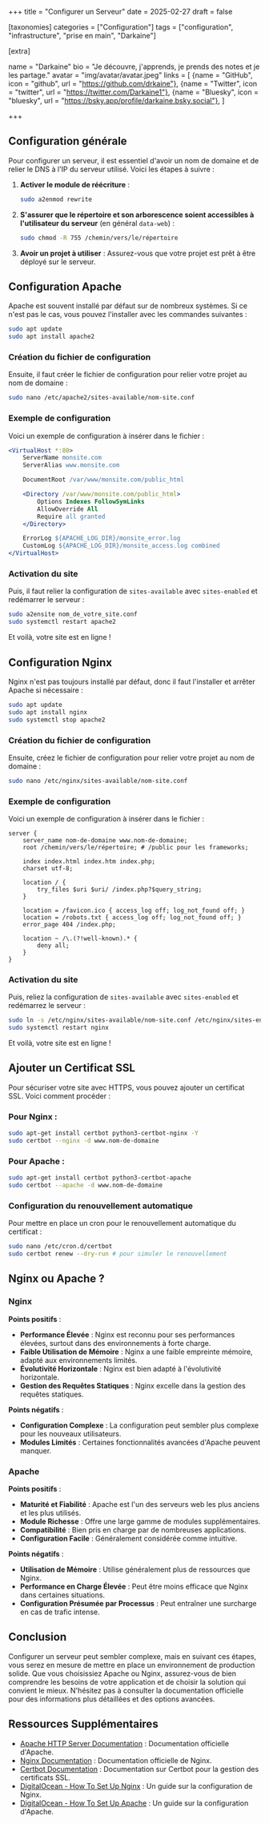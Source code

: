 +++
title = "Configurer un Serveur"
date = 2025-02-27
draft = false

[taxonomies]
categories = ["Configuration"]
tags = ["configuration", "infrastructure", "prise en main", "Darkaine"]

[extra]

name = "Darkaine"
bio = "Je découvre, j'apprends, je prends des notes et je les partage."
avatar = "img/avatar/avatar.jpeg"
links = [
    {name = "GitHub", icon = "github", url = "https://github.com/drkaine"},
    {name = "Twitter", icon = "twitter", url = "https://twitter.com/Darkaine1"},
    {name = "Bluesky", icon = "bluesky", url = "https://bsky.app/profile/darkaine.bsky.social"},
]

+++

## Configuration générale

Pour configurer un serveur, il est essentiel d'avoir un nom de domaine et de relier le DNS à l'IP du serveur utilisé. Voici les étapes à suivre :

1. **Activer le module de réécriture** :
   ```bash
   sudo a2enmod rewrite
   ```

2. **S'assurer que le répertoire et son arborescence soient accessibles à l'utilisateur du serveur** (en général `data-web`) :
   ```bash
   sudo chmod -R 755 /chemin/vers/le/répertoire
   ```

3. **Avoir un projet à utiliser** : Assurez-vous que votre projet est prêt à être déployé sur le serveur.

## Configuration Apache

Apache est souvent installé par défaut sur de nombreux systèmes. Si ce n'est pas le cas, vous pouvez l'installer avec les commandes suivantes :

```bash
sudo apt update
sudo apt install apache2
```

### Création du fichier de configuration

Ensuite, il faut créer le fichier de configuration pour relier votre projet au nom de domaine :

```bash
sudo nano /etc/apache2/sites-available/nom-site.conf
```

### Exemple de configuration

Voici un exemple de configuration à insérer dans le fichier :

```apache
<VirtualHost *:80>
    ServerName monsite.com
    ServerAlias www.monsite.com

    DocumentRoot /var/www/monsite.com/public_html

    <Directory /var/www/monsite.com/public_html>
        Options Indexes FollowSymLinks
        AllowOverride All
        Require all granted
    </Directory>

    ErrorLog ${APACHE_LOG_DIR}/monsite_error.log
    CustomLog ${APACHE_LOG_DIR}/monsite_access.log combined
</VirtualHost>
```

### Activation du site

Puis, il faut relier la configuration de `sites-available` avec `sites-enabled` et redémarrer le serveur :

```bash
sudo a2ensite nom_de_votre_site.conf
sudo systemctl restart apache2
```

Et voilà, votre site est en ligne !

## Configuration Nginx

Nginx n'est pas toujours installé par défaut, donc il faut l'installer et arrêter Apache si nécessaire :

```bash
sudo apt update
sudo apt install nginx
sudo systemctl stop apache2 
```

### Création du fichier de configuration

Ensuite, créez le fichier de configuration pour relier votre projet au nom de domaine :

```bash
sudo nano /etc/nginx/sites-available/nom-site.conf
```

### Exemple de configuration

Voici un exemple de configuration à insérer dans le fichier :

```nginx
server {
    server_name nom-de-domaine www.nom-de-domaine;
    root /chemin/vers/le/répertoire; # /public pour les frameworks;

    index index.html index.htm index.php;
    charset utf-8;

    location / {
        try_files $uri $uri/ /index.php?$query_string;
    }

    location = /favicon.ico { access_log off; log_not_found off; }
    location = /robots.txt { access_log off; log_not_found off; }
    error_page 404 /index.php;

    location ~ /\.(?!well-known).* {
        deny all;
    }
}
```

### Activation du site

Puis, reliez la configuration de `sites-available` avec `sites-enabled` et redémarrez le serveur :

```bash
sudo ln -s /etc/nginx/sites-available/nom-site.conf /etc/nginx/sites-enabled/
sudo systemctl restart nginx
```

Et voilà, votre site est en ligne !

## Ajouter un Certificat SSL

Pour sécuriser votre site avec HTTPS, vous pouvez ajouter un certificat SSL. Voici comment procéder :

### Pour Nginx :

```bash
sudo apt-get install certbot python3-certbot-nginx -Y
sudo certbot --nginx -d www.nom-de-domaine
```

### Pour Apache :

```bash
sudo apt-get install certbot python3-certbot-apache
sudo certbot --apache -d www.nom-de-domaine
```

### Configuration du renouvellement automatique

Pour mettre en place un cron pour le renouvellement automatique du certificat :

```bash
sudo nano /etc/cron.d/certbot
sudo certbot renew --dry-run # pour simuler le renouvellement
```

## Nginx ou Apache ?

### Nginx

**Points positifs** :
- **Performance Élevée** : Nginx est reconnu pour ses performances élevées, surtout dans des environnements à forte charge.
- **Faible Utilisation de Mémoire** : Nginx a une faible empreinte mémoire, adapté aux environnements limités.
- **Évolutivité Horizontale** : Nginx est bien adapté à l'évolutivité horizontale.
- **Gestion des Requêtes Statiques** : Nginx excelle dans la gestion des requêtes statiques.

**Points négatifs** :
- **Configuration Complexe** : La configuration peut sembler plus complexe pour les nouveaux utilisateurs.
- **Modules Limités** : Certaines fonctionnalités avancées d'Apache peuvent manquer.

### Apache

**Points positifs** :
- **Maturité et Fiabilité** : Apache est l'un des serveurs web les plus anciens et les plus utilisés.
- **Module Richesse** : Offre une large gamme de modules supplémentaires.
- **Compatibilité** : Bien pris en charge par de nombreuses applications.
- **Configuration Facile** : Généralement considérée comme intuitive.

**Points négatifs** :
- **Utilisation de Mémoire** : Utilise généralement plus de ressources que Nginx.
- **Performance en Charge Élevée** : Peut être moins efficace que Nginx dans certaines situations.
- **Configuration Présumée par Processus** : Peut entraîner une surcharge en cas de trafic intense.

## Conclusion

Configurer un serveur peut sembler complexe, mais en suivant ces étapes, vous serez en mesure de mettre en place un environnement de production solide. Que vous choisissiez Apache ou Nginx, assurez-vous de bien comprendre les besoins de votre application et de choisir la solution qui convient le mieux. N'hésitez pas à consulter la documentation officielle pour des informations plus détaillées et des options avancées.

## Ressources Supplémentaires

- [Apache HTTP Server Documentation](https://httpd.apache.org/docs/) : Documentation officielle d'Apache.
- [Nginx Documentation](https://nginx.org/en/docs/) : Documentation officielle de Nginx.
- [Certbot Documentation](https://certbot.eff.org/docs/) : Documentation sur Certbot pour la gestion des certificats SSL.
- [DigitalOcean - How To Set Up Nginx](https://www.digitalocean.com/community/tutorials/how-to-set-up-nginx) : Un guide sur la configuration de Nginx.
- [DigitalOcean - How To Set Up Apache](https://www.digitalocean.com/community/tutorials/how-to-set-up-apache) : Un guide sur la configuration d'Apache.